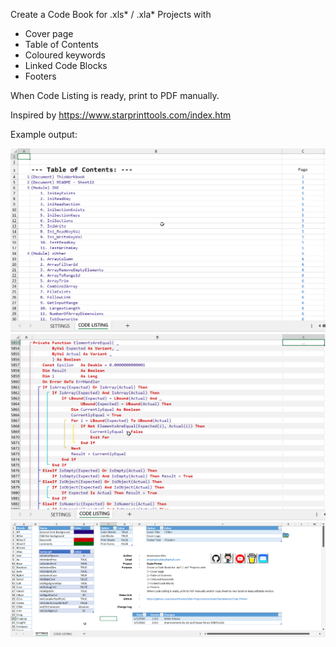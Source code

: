 Create a Code Book for .xls* / .xla* Projects with  

- Cover page
- Table of Contents
- Coloured keywords
- Linked Code Blocks
- Footers

When Code Listing is ready, print to PDF manually.   

Inspired by https://www.starprinttools.com/index.htm  

Example output:  

![](1.png)
![](2.png)
![](3.png)
